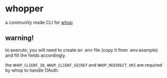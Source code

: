 # whopper
a community made CLI for [whop](https://whop.com/)

## warning!
to execute, you will need to create an .env file (copy it from .env.example) and fill the fields accordingly.

the `WHOP_CLIENT_ID`, `WHOP_CLIENT_SECRET` and `WHOP_REDIRECT_URI` are required by whop to handle OAuth.